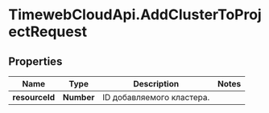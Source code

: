 # TimewebCloudApi.AddClusterToProjectRequest

## Properties

Name | Type | Description | Notes
------------ | ------------- | ------------- | -------------
**resourceId** | **Number** | ID добавляемого кластера. | 


